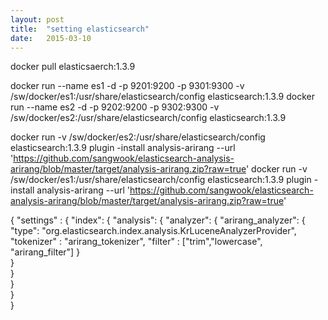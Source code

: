 ```yaml
---
layout: post
title:  "setting elasticsearch"
date:   2015-03-10
---
```


docker pull elasticsaerch:1.3.9

docker run --name es1 -d -p 9201:9200 -p 9301:9300 -v /sw/docker/es1:/usr/share/elasticsearch/config elasticsearch:1.3.9
docker run --name es2 -d -p 9202:9200 -p 9302:9300 -v /sw/docker/es2:/usr/share/elasticsearch/config elasticsearch:1.3.9

docker run -v /sw/docker/es2:/usr/share/elasticsearch/config elasticsearch:1.3.9 plugin -install analysis-arirang --url 'https://github.com/sangwook/elasticsearch-analysis-arirang/blob/master/target/analysis-arirang.zip?raw=true'
docker run -v /sw/docker/es1:/usr/share/elasticsearch/config elasticsearch:1.3.9 plugin -install analysis-arirang --url 'https://github.com/sangwook/elasticsearch-analysis-arirang/blob/master/target/analysis-arirang.zip?raw=true'


{
    "settings" : { 
        "index": {
            "analysis": {
                "analyzer": {
                    "arirang_analyzer": {
                        "type": "org.elasticsearch.index.analysis.KrLuceneAnalyzerProvider",
                        "tokenizer" : "arirang_tokenizer",
                        "filter" : ["trim","lowercase", "arirang_filter"]
                    }   
                }   
            }   
        }   
    }   
}
